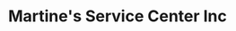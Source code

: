 ---
title: "Martine's Service Center Inc"
url: /middletown/martines-service-center-inc-route-211-east-15/
shop: car repair
---